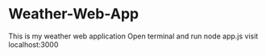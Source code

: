 # Weather-Web-App
This is my weather web application
Open terminal and run node app.js
visit localhost:3000
